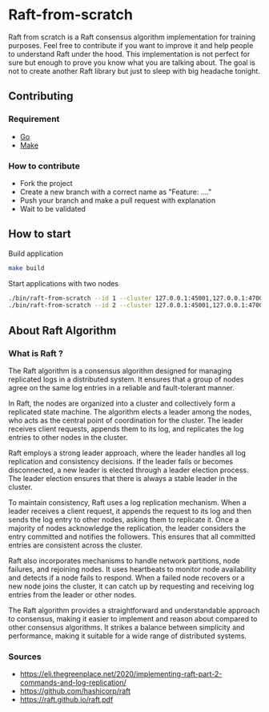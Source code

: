 # Raft-from-scratch

Raft from scratch is a Raft consensus algorithm implementation for training purposes. Feel free to contribute if you want to improve it and help people to understand Raft under the hood. This implementation is not perfect for sure but enough to prove you know what you are talking about. The goal is not to create another Raft library but just to sleep with big headache tonight.

## Contributing

### Requirement

- [Go](https://golang.org/dl/)
- [Make](https://www.gnu.org/software/make/)

### How to contribute

- Fork the project
- Create a new branch with a correct name as "Feature: ...."
- Push your branch and make a pull request with explanation
- Wait to be validated

## How to start

Build application

```bash
make build
```
Start applications with two nodes

```bash
./bin/raft-from-scratch --id 1 --cluster 127.0.0.1:45001,127.0.0.1:47001 --serverport :45000 --raftport :45001
./bin/raft-from-scratch --id 2 --cluster 127.0.0.1:45001,127.0.0.1:47001 --serverport :47000 --raftport :47001
```

## About Raft Algorithm

### What is Raft ?

The Raft algorithm is a consensus algorithm designed for managing replicated logs in a distributed system. It ensures that a group of nodes agree on the same log entries in a reliable and fault-tolerant manner.

In Raft, the nodes are organized into a cluster and collectively form a replicated state machine. The algorithm elects a leader among the nodes, who acts as the central point of coordination for the cluster. The leader receives client requests, appends them to its log, and replicates the log entries to other nodes in the cluster.

Raft employs a strong leader approach, where the leader handles all log replication and consistency decisions. If the leader fails or becomes disconnected, a new leader is elected through a leader election process. The leader election ensures that there is always a stable leader in the cluster.

To maintain consistency, Raft uses a log replication mechanism. When a leader receives a client request, it appends the request to its log and then sends the log entry to other nodes, asking them to replicate it. Once a majority of nodes acknowledge the replication, the leader considers the entry committed and notifies the followers. This ensures that all committed entries are consistent across the cluster.

Raft also incorporates mechanisms to handle network partitions, node failures, and rejoining nodes. It uses heartbeats to monitor node availability and detects if a node fails to respond. When a failed node recovers or a new node joins the cluster, it can catch up by requesting and receiving log entries from the leader or other nodes.

The Raft algorithm provides a straightforward and understandable approach to consensus, making it easier to implement and reason about compared to other consensus algorithms. It strikes a balance between simplicity and performance, making it suitable for a wide range of distributed systems.

### Sources
- https://eli.thegreenplace.net/2020/implementing-raft-part-2-commands-and-log-replication/ 
- https://github.com/hashicorp/raft 
- https://raft.github.io/raft.pdf



